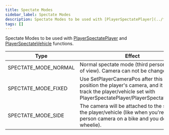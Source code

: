 ```yaml
---
title: Spectate Modes
sidebar_label: Spectate Modes
description: Spectate Modes to be used with [PlayerSpectatePlayer](../functions/PlayerSpectatePlayer) and [PlayerSpectateVehicle](../functions/PlayerSpectateVehicle) functions.
tags: []
---
```


Spectate Modes to be used with [PlayerSpectatePlayer](../functions/PlayerSpectatePlayer) and [PlayerSpectateVehicle](../functions/PlayerSpectateVehicle) functions.

| Type                 | Effect                                                                                                                                                      |
| -------------------- | ----------------------------------------------------------------------------------------------------------------------------------------------------------- |
| SPECTATE_MODE_NORMAL | Normal spectate mode (third person point of view). Camera can not be changed.                                                                               |
| SPECTATE_MODE_FIXED  | Use SetPlayerCameraPos after this to position the player's camera, and it will track the player/vehicle set with PlayerSpectatePlayer/PlayerSpectateVehicle |
| SPECTATE_MODE_SIDE   | The camera will be attached to the side of the player/vehicle (like when you're in first-person camera on a bike and you do a wheelie).                     |
